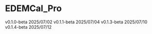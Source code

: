 # EDEMCal_Pro

 v0.1.0-beta  2025/07/02
 v0.1.1-beta  2025/07/04
 v0.1.3-beta  2025/07/10
 v0.1.4-beta  2025/07/12
